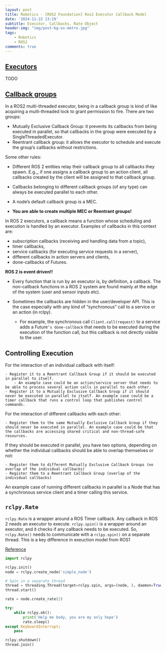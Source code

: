 ```yaml
---
layout: post
title: Robotics - [ROS2 Foundation] Ros2 Executor Callback Model
date: '2024-11-22 13:19'
subtitle: Executor, Callbacks, Rate Object
header-img: "img/post-bg-os-metro.jpg"
tags:
    - Robotics
    - ROS2
comments: true
---
```

## [Executors](https://docs.ros.org/en/humble/Concepts/Intermediate/About-Executors.html)

TODO

## [Callback groups](https://docs.ros.org/en/humble/How-To-Guides/Using-callback-groups.html)

In a ROS2 multi-threaded executor, being in a callback group is kind of like acquiring a multi-threaded lock to grant permission to fire. There are two groups:

- Mutually Exclusive Callback Group: it prevents its callbacks from being executed in parallel, so that callbacks in the group were executed by a SingleThreadedExecutor.
- Reentrant callback group: it allows the executor to schedule and execute the group’s callbacks without restrictions.

Some other rules:

- Different ROS 2 entities relay their callback group to all callbacks they spawn. E.g.,, if one assigns a callback group to an action client, all callbacks created by the client will be assigned to that callback group.

- Callbacks belonging to different callback groups (of any type) can always be executed parallel to each other.

- A node’s default callback group is a MEC.

- **You are able to create multiple MEC or Reentrant groups!**


In ROS 2 executors, a callback means a function whose scheduling and execution is handled by an executor. Examples of callbacks in this context are:

- subscription callbacks (receiving and handling data from a topic),
- timer callbacks,
- service callbacks (for executing service requests in a server),
- different callbacks in action servers and clients,
- done-callbacks of Futures.

**ROS 2 is event driven!!**

- Every function that is run by an executor is, by definition, a callback. The non-callback functions in a ROS 2 system are found mainly at the edge of the system (user and sensor inputs etc).

- Sometimes the callbacks are hidden in the user/developer API. This is the case especially with any kind of “synchronous” call to a service or an action (in rclpy). 
    - For example, the synchronous call `Client.call(request)` to a service adds a Future`’s done-callback` that needs to be executed during the execution of the function call, but this callback is not directly visible to the user.

## Controlling Execution

For the interaction of an individual callback with itself:

    - Register it to a Reentrant Callback Group if it should be executed in parallel to itself. 
        - An example case could be an action/service server that needs to be able to process several action calls in parallel to each other. 
    - Register it to a Mutually Exclusive Callback Group if it should never be executed in parallel to itself. An example case could be a timer callback that runs a control loop that publishes control commands.

For the interaction of different callbacks with each other:

    - Register them to the same Mutually Exclusive Callback Group if they should never be executed in parallel. An example case could be that the callbacks are accessing shared critical and non-thread-safe resources.

If they should be executed in parallel, you have two options, depending on whether the individual callbacks should be able to overlap themselves or not:

    - Register them to different Mutually Exclusive Callback Groups (no overlap of the individual callbacks)
    - Register them to a Reentrant Callback Group (overlap of the individual callbacks)

An example case of running different callbacks in parallel is a Node that has a synchronous service client and a timer calling this service.

## `rclpy.Rate`

`rclpy.Rate` is a wrapper around a ROS Timer callback. Any callback in ROS 2 needs an executor to execute. `rclpy.spin()` is a wrapper around an executor, and it checks if any callback needs to be executed. So, `rclpy.Rate()` needs to communicate with a `rclpy.spin()` on a separate thread. This is a key difference in exeuction model from ROS1

[Reference](https://robotics.stackexchange.com/questions/96684/rate-and-sleep-function-in-rclpy-library-for-ros2)

```python
import rclpy

rclpy.init()
node = rclpy.create_node('simple_node')

# Spin in a separate thread
thread = threading.Thread(target=rclpy.spin, args=(node, ), daemon=True)
thread.start()

rate = node.create_rate(2)

try:
    while rclpy.ok():
        print('Help me body, you are my only hope')
        rate.sleep()
except KeyboardInterrupt:
    pass

rclpy.shutdown()
thread.join()
```


